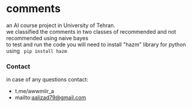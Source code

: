# comments
an AI course project in University of Tehran.<br>
we classified the comments in two classes of recommended and not recommended using naive bayes<br>
to test and run the code you will need to install "hazm" library for python using ` pip install hazm`
### Contact ###
in case of any questions contact:
* t.me/awwmiir_a
* mailto:aalizad79@gmail.com
